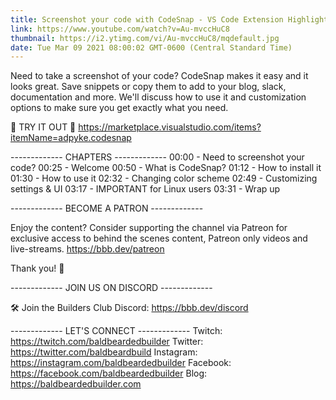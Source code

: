 ```yaml
---
title: Screenshot your code with CodeSnap - VS Code Extension Highlight
link: https://www.youtube.com/watch?v=Au-mvccHuC8
thumbnail: https://i2.ytimg.com/vi/Au-mvccHuC8/mqdefault.jpg
date: Tue Mar 09 2021 08:00:02 GMT-0600 (Central Standard Time)
---
```


Need to take a screenshot of your code? CodeSnap makes it easy and it looks great. Save snippets or copy them to add to your blog, slack, documentation and more. We'll discuss how to use it and customization options to make sure you get exactly what you need.

💾 TRY IT OUT 💾
https://marketplace.visualstudio.com/items?itemName=adpyke.codesnap

------------- CHAPTERS -------------
00:00  -  Need to screenshot your code?
00:25  -  Welcome
00:50  -  What is CodeSnap?
01:12  -  How to install it
01:30  -  How to use it
02:32  -  Changing color scheme
02:49  -  Customizing settings & UI
03:17  -  IMPORTANT for Linux users
03:31  -  Wrap up

------------- BECOME A PATRON -------------

Enjoy the content? Consider supporting the channel via Patreon for exclusive access to behind the scenes content, Patreon only videos and live-streams. 
https://bbb.dev/patreon

Thank you! 🙏

------------- JOIN US ON DISCORD -------------

🛠 Join the Builders Club Discord: https://bbb.dev/discord

------------- LET'S CONNECT -------------
Twitch: https://twitch.com/baldbeardedbuilder
Twitter: https://twitter.com/baldbeardbuild
Instagram: https://instagram.com/baldbeardedbuilder
Facebook: https://facebook.com/baldbeardedbuilder
Blog: https://baldbeardedbuilder.com
